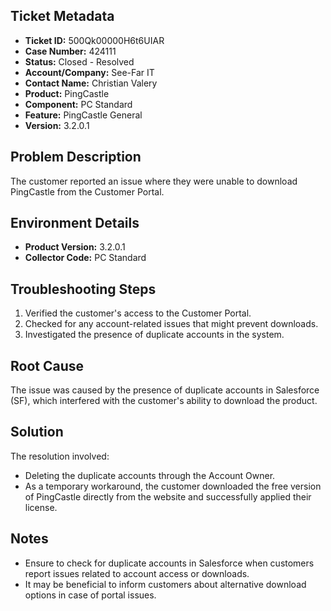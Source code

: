 ## Ticket Metadata
- **Ticket ID:** 500Qk00000H6t6UIAR
- **Case Number:** 424111
- **Status:** Closed - Resolved
- **Account/Company:** See-Far IT
- **Contact Name:** Christian Valery
- **Product:** PingCastle
- **Component:** PC Standard
- **Feature:** PingCastle General
- **Version:** 3.2.0.1

## Problem Description
The customer reported an issue where they were unable to download PingCastle from the Customer Portal.

## Environment Details
- **Product Version:** 3.2.0.1
- **Collector Code:** PC Standard

## Troubleshooting Steps
1. Verified the customer's access to the Customer Portal.
2. Checked for any account-related issues that might prevent downloads.
3. Investigated the presence of duplicate accounts in the system.

## Root Cause
The issue was caused by the presence of duplicate accounts in Salesforce (SF), which interfered with the customer's ability to download the product.

## Solution
The resolution involved:
- Deleting the duplicate accounts through the Account Owner.
- As a temporary workaround, the customer downloaded the free version of PingCastle directly from the website and successfully applied their license.

## Notes
- Ensure to check for duplicate accounts in Salesforce when customers report issues related to account access or downloads.
- It may be beneficial to inform customers about alternative download options in case of portal issues.